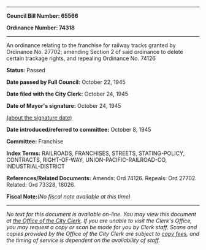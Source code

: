 

********

**Council Bill Number: 65566**
   
**Ordinance Number: 74318**
********

 An ordinance relating to the franchise for railway tracks granted by Ordinance No. 27702; amending Section 2 of said ordinance to delete certain trackage rights, and repealing Ordinance No. 74126

**Status:** Passed
   
**Date passed by Full Council:** October 22, 1945
   
**Date filed with the City Clerk:** October 24, 1945
   
**Date of Mayor's signature:** October 24, 1945
   
[(about the signature date)](/~public/approvaldate.htm)
   
   
   
**Date introduced/referred to committee:** October 8, 1945
   
**Committee:** Franchise
   
   
**Index Terms:** RAILROADS, FRANCHISES, STREETS, STATING-POLICY, CONTRACTS, RIGHT-OF-WAY, UNION-PACIFIC-RAILROAD-CO, INDUSTRIAL-DISTRICT

**References/Related Documents:** Amends: Ord 74126. Repeals: Ord 27702. Related: Ord 73328, 18026.

**Fiscal Note:**_(No fiscal note available at this time)_
********

_No text for this document is available on-line. You may view this document at [the Office of the City Clerk](http://www.seattle.gov/leg/clerk/contactUs.htm). If you are unable to visit the Clerk's Office, you may request a copy or scan be made for you by Clerk staff. Scans and copies provided by the Office of the City Clerk are subject to [copy fees](http://clerk.seattle.gov/~public/clerkfees.htm), and the timing of service is dependent on the availability of staff._

